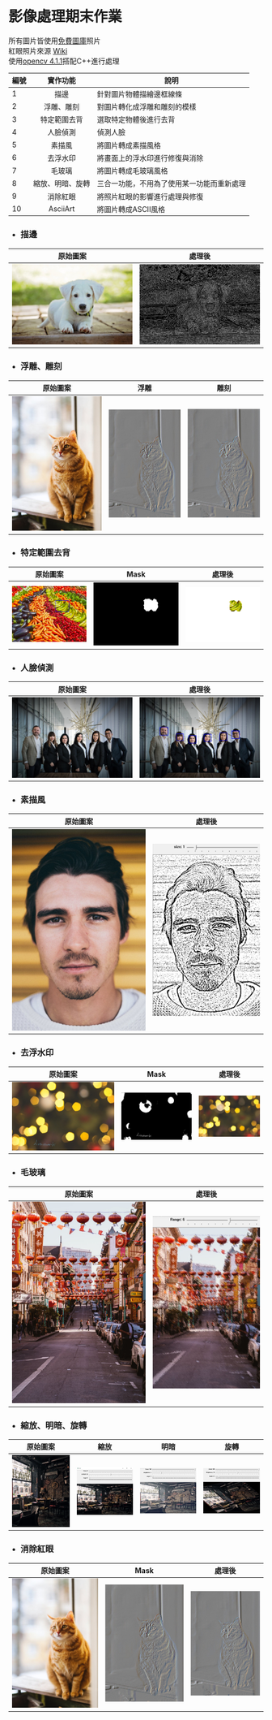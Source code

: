 # 影像處理期末作業
所有圖片皆使用[免費圖庫](https://www.pexels.com/)照片  
紅眼照片來源 [Wiki](https://commons.wikimedia.org/wiki/File:BoldRedEye.JPG)  
使用[opencv 4.1.1](https://opencv.org/)搭配C++進行處理  
  
編號|實作功能|說明
----|:-----:|----
1   | 描邊   | 針對圖片物體描繪邊框線條
2   | 浮雕、雕刻 | 對圖片轉化成浮雕和雕刻的模樣
3   | 特定範圍去背 | 選取特定物體後進行去背
4   | 人臉偵測 | 偵測人臉
5   | 素描風 | 將圖片轉成素描風格
6   | 去浮水印 | 將畫面上的浮水印進行修復與消除
7   | 毛玻璃 | 將圖片轉成毛玻璃風格
8   | 縮放、明暗、旋轉 | 三合一功能，不用為了使用某一功能而重新處理
9   | 消除紅眼 | 將照片紅眼的影響進行處理與修復
10   | AsciiArt | 將圖片轉成ASCII風格
  
- ### 描邊  
原始圖案|處理後
-------|------
![image](https://raw.githubusercontent.com/qpal147147/Image-Processing_FinalHomework/master/img%20%26%20mod/image/dog.jpeg)|![image](https://raw.githubusercontent.com/qpal147147/Image-Processing_FinalHomework/master/SampleImage/%E6%8F%8F%E9%82%8A/After.jpg)
  
- ### 浮雕、雕刻
原始圖案|浮雕|雕刻 
------|:-----:|----
![image](https://raw.githubusercontent.com/qpal147147/Image-Processing_FinalHomework/master/img%20%26%20mod/image/cat.jpeg)|![image](https://raw.githubusercontent.com/qpal147147/Image-Processing_FinalHomework/master/SampleImage/%E6%B5%AE%E9%9B%95_%E9%9B%95%E5%88%BB/Relief.jpg)|![image](https://raw.githubusercontent.com/qpal147147/Image-Processing_FinalHomework/master/SampleImage/%E6%B5%AE%E9%9B%95_%E9%9B%95%E5%88%BB/Sculpture.jpg)
  
- ### 特定範圍去背
原始圖案|Mask|處理後 
------|:-----:|----
![image](https://raw.githubusercontent.com/qpal147147/Image-Processing_FinalHomework/master/SampleImage/%E7%89%B9%E5%AE%9A%E7%AF%84%E5%9C%8D%E5%8E%BB%E8%83%8C/Before.jpg)|![image](https://raw.githubusercontent.com/qpal147147/Image-Processing_FinalHomework/master/SampleImage/%E7%89%B9%E5%AE%9A%E7%AF%84%E5%9C%8D%E5%8E%BB%E8%83%8C/Mask.jpg)|![image](https://raw.githubusercontent.com/qpal147147/Image-Processing_FinalHomework/master/SampleImage/%E7%89%B9%E5%AE%9A%E7%AF%84%E5%9C%8D%E5%8E%BB%E8%83%8C/After.jpg)
  
- ### 人臉偵測
原始圖案|處理後
-------|------
![image](https://raw.githubusercontent.com/qpal147147/Image-Processing_FinalHomework/master/img%20%26%20mod/image/face.jpeg)|![image](https://raw.githubusercontent.com/qpal147147/Image-Processing_FinalHomework/master/SampleImage/%E4%BA%BA%E8%87%89%E5%81%B5%E6%B8%AC/After.jpg)
  
- ### 素描風
原始圖案|處理後
-------|------
![image](https://raw.githubusercontent.com/qpal147147/Image-Processing_FinalHomework/master/img%20%26%20mod/image/people.jpeg)|![image](https://raw.githubusercontent.com/qpal147147/Image-Processing_FinalHomework/master/SampleImage/%E7%B4%A0%E6%8F%8F%E9%A2%A8/After.jpg)
  
- ### 去浮水印
原始圖案|Mask|處理後
------|:-----:|----
![image](https://raw.githubusercontent.com/qpal147147/Image-Processing_FinalHomework/master/img%20%26%20mod/image/watermark.jpg)|![image](https://raw.githubusercontent.com/qpal147147/Image-Processing_FinalHomework/master/SampleImage/%E6%B6%88%E9%99%A4%E6%B5%AE%E6%B0%B4%E5%8D%B0/Mask.jpg)|![image](https://raw.githubusercontent.com/qpal147147/Image-Processing_FinalHomework/master/SampleImage/%E6%B6%88%E9%99%A4%E6%B5%AE%E6%B0%B4%E5%8D%B0/After.jpg)
  
- ### 毛玻璃  
原始圖案|處理後
-------|------
![image](https://raw.githubusercontent.com/qpal147147/Image-Processing_FinalHomework/master/img%20%26%20mod/image/landscape.jpeg)|![image](https://raw.githubusercontent.com/qpal147147/Image-Processing_FinalHomework/master/SampleImage/%E6%AF%9B%E7%8E%BB%E7%92%83/After.jpg)
  
- ### 縮放、明暗、旋轉
原始圖案|縮放|明暗|旋轉
------|:-----:|:-----:|----
![image](https://raw.githubusercontent.com/qpal147147/Image-Processing_FinalHomework/master/img%20%26%20mod/image/store.jpeg)|![image](https://raw.githubusercontent.com/qpal147147/Image-Processing_FinalHomework/master/SampleImage/%E7%B8%AE%E6%94%BE_%E6%98%8E%E6%9A%97_%E6%97%8B%E8%BD%89/Zoom.jpg)|![image](https://raw.githubusercontent.com/qpal147147/Image-Processing_FinalHomework/master/SampleImage/%E7%B8%AE%E6%94%BE_%E6%98%8E%E6%9A%97_%E6%97%8B%E8%BD%89/Brightness.jpg)|![image](https://raw.githubusercontent.com/qpal147147/Image-Processing_FinalHomework/master/SampleImage/%E7%B8%AE%E6%94%BE_%E6%98%8E%E6%9A%97_%E6%97%8B%E8%BD%89/Spin.jpg)
  
- ### 消除紅眼
原始圖案|Mask|處理後
------|:-----:|----
![image](https://raw.githubusercontent.com/qpal147147/Image-Processing_FinalHomework/master/img%20%26%20mod/image/cat.jpeg)|![image](https://raw.githubusercontent.com/qpal147147/Image-Processing_FinalHomework/master/SampleImage/%E6%B5%AE%E9%9B%95_%E9%9B%95%E5%88%BB/Relief.jpg)|![image](https://raw.githubusercontent.com/qpal147147/Image-Processing_FinalHomework/master/SampleImage/%E6%B5%AE%E9%9B%95_%E9%9B%95%E5%88%BB/Sculpture.jpg)

